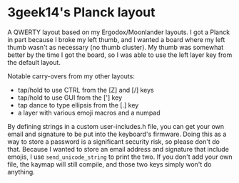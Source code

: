 # 3geek14's Planck layout

A QWERTY layout based on my Ergodox/Moonlander layouts. I got a Planck in part
because I broke my left thumb, and I wanted a board where my left thumb wasn't
as necessary (no thumb cluster). My thumb was somewhat better by the time I got
the board, so I was able to use the left layer key from the default layout.

Notable carry-overs from my other layouts:
* tap/hold to use CTRL from the [Z] and [/] keys
* tap/hold to use GUI from the ['] key
* tap dance to type ellipsis from the [.] key
* a layer with various emoji macros and a numpad

By defining strings in a custom user-includes.h file, you can get your own email
and signature to be put into the keyboard's firmware. Doing this as a way to
store a password is a significant security risk, so please don't do that.
Because I wanted to store an email address and signature that include emojis, I
use `send_unicode_string` to print the two. If you don't add your own file, the
kaymap will still compile, and those two keys simply won't do anything.
